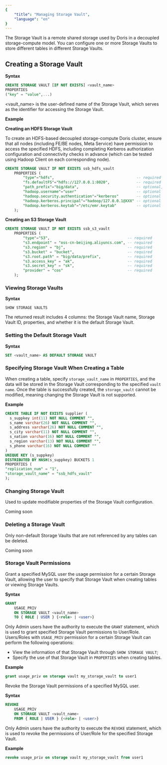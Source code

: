 ```yaml
---
{
    "title": "Managing Storage Vault",
    "language": "en"
}
---
```


<!--
Licensed to the Apache Software Foundation (ASF) under one
or more contributor license agreements.  See the NOTICE file
distributed with this work for additional information
regarding copyright ownership.  The ASF licenses this file
to you under the Apache License, Version 2.0 (the
"License"); you may not use this file except in compliance
with the License.  You may obtain a copy of the License at

  http://www.apache.org/licenses/LICENSE-2.0

Unless required by applicable law or agreed to in writing,
software distributed under the License is distributed on an
"AS IS" BASIS, WITHOUT WARRANTIES OR CONDITIONS OF ANY
KIND, either express or implied.  See the License for the
specific language governing permissions and limitations
under the License.
-->

The Storage Vault is a remote shared storage used by Doris in a decoupled storage-compute model. You can configure one or more Storage Vaults to store different tables in different Storage Vaults.

## Creating a Storage Vault

**Syntax**

```SQL
CREATE STORAGE VAULT [IF NOT EXISTS] <vault_name>
PROPERTIES
("key" = "value",...)
```

<vault_name> is the user-defined name of the Storage Vault, which serves as the identifier for accessing the Storage Vault.

**Example**

**Creating an HDFS Storage Vault**

To create an HDFS-based decoupled storage-compute Doris cluster, ensure that all nodes (including FE/BE nodes, Meta Service) have permission to access the specified HDFS, including completing Kerberos authorization configuration and connectivity checks in advance (which can be tested using Hadoop Client on each corresponding node).

```SQL
CREATE STORAGE VAULT IF NOT EXISTS ssb_hdfs_vault
    PROPERTIES (
        "type"="hdfs",                                     -- required
        "fs.defaultFS"="hdfs://127.0.0.1:8020",            -- required
        "path_prefix"="big/data",                          -- optional, generally filled in according to business name
        "hadoop.username"="user"                           -- optional
        "hadoop.security.authentication"="kerberos"        -- optional
        "hadoop.kerberos.principal"="hadoop/127.0.0.1@XXX" -- optional
        "hadoop.kerberos.keytab"="/etc/emr.keytab"         -- optional
    );
```

**Creating an S3 Storage Vault**

```SQL
CREATE STORAGE VAULT IF NOT EXISTS ssb_s3_vault
    PROPERTIES (
        "type"="S3",                                   -- required
        "s3.endpoint" = "oss-cn-beijing.aliyuncs.com", -- required
        "s3.region" = "bj",                            -- required
        "s3.bucket" = "bucket",                        -- required
        "s3.root.path" = "big/data/prefix",            -- required
        "s3.access_key" = "ak",                        -- required
        "s3.secret_key" = "sk",                        -- required
        "provider" = "cos"                             -- required
    );
```

### Viewing Storage Vaults

**Syntax**

```
SHOW STORAGE VAULTS
```

The returned result includes 4 columns: the Storage Vault name, Storage Vault ID, properties, and whether it is the default Storage Vault.

### Setting the Default Storage Vault

**Syntax**

```SQL
SET <vault_name> AS DEFAULT STORAGE VAULT
```

### Specifying Storage Vault When Creating a Table

When creating a table, specify `storage_vault_name` in `PROPERTIES`, and the data will be stored in the Storage Vault corresponding to the specified `vault name`. Once the table is successfully created, the `storage_vault` cannot be modified, meaning changing the Storage Vault is not supported.

**Example**

```SQL
CREATE TABLE IF NOT EXISTS supplier (
  s_suppkey int(11) NOT NULL COMMENT "",
  s_name varchar(26) NOT NULL COMMENT "",
  s_address varchar(26) NOT NULL COMMENT "",
  s_city varchar(11) NOT NULL COMMENT "",
  s_nation varchar(16) NOT NULL COMMENT "",
  s_region varchar(13) NOT NULL COMMENT "",
  s_phone varchar(16) NOT NULL COMMENT ""
)
UNIQUE KEY (s_suppkey)
DISTRIBUTED BY HASH(s_suppkey) BUCKETS 1
PROPERTIES (
"replication_num" = "1",
"storage_vault_name" = "ssb_hdfs_vault"
);
```

### Changing Storage Vault

Used to update modifiable properties of the Storage Vault configuration.

Coming soon

### Deleting a Storage Vault

Only non-default Storage Vaults that are not referenced by any tables can be deleted.

Coming soon

### Storage Vault Permissions

Grant a specified MySQL user the usage permission for a certain Storage Vault, allowing the user to specify that Storage Vault when creating tables or viewing Storage Vaults.

**Syntax**

```SQL
GRANT
    USAGE_PRIV
    ON STORAGE VAULT <vault_name>
    TO { ROLE | USER } {<role> | <user>}
```

Only Admin users have the authority to execute the `GRANT` statement, which is used to grant specified Storage Vault permissions to User/Role. Users/Roles with `USAGE_PRIV` permission for a certain Storage Vault can perform the following operations:

- View the information of that Storage Vault through `SHOW STORAGE VAULT`;
- Specify the use of that Storage Vault in `PROPERTIES` when creating tables.

**Example**

```SQL
grant usage_priv on storage vault my_storage_vault to user1
```

Revoke the Storage Vault permissions of a specified MySQL user.

**Syntax**

```SQL
REVOKE 
    USAGE_PRIV
    ON STORAGE VAULT <vault_name>
    FROM { ROLE | USER } {<role> | <user>}
```

Only Admin users have the authority to execute the `REVOKE` statement, which is used to revoke the permissions of User/Role for the specified Storage Vault.

**Example**

```SQL
revoke usage_priv on storage vault my_storage_vault from user1
```